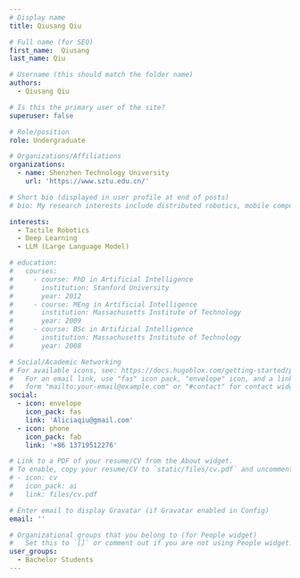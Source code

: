 ```yaml
---
# Display name
title: Qiusang Qiu

# Full name (for SEO)
first_name:  Qiusang
last_name: Qiu

# Username (this should match the folder name)
authors:
  - Qiusang Qiu

# Is this the primary user of the site?
superuser: false

# Role/position
role: Undergraduate

# Organizations/Affiliations
organizations:
  - name: Shenzhen Technology University 
    url: 'https://www.sztu.edu.cn/'

# Short bio (displayed in user profile at end of posts)
# bio: My research interests include distributed robotics, mobile computing and programmable matter.

interests:
  - Tactile Robotics
  - Deep Learning
  - LLM (Large Language Model)

# education:
#   courses:
#     - course: PhD in Artificial Intelligence
#       institution: Stanford University
#       year: 2012
#     - course: MEng in Artificial Intelligence
#       institution: Massachusetts Institute of Technology
#       year: 2009
#     - course: BSc in Artificial Intelligence
#       institution: Massachusetts Institute of Technology
#       year: 2008

# Social/Academic Networking
# For available icons, see: https://docs.hugoblox.com/getting-started/page-builder/#icons
#   For an email link, use "fas" icon pack, "envelope" icon, and a link in the
#   form "mailto:your-email@example.com" or "#contact" for contact widget.
social:
  - icon: envelope
    icon_pack: fas
    link: 'Aliciaqiu@gmail.com'
  - icon: phone
    icon_pack: fab
    link: '+86 13719512276'

# Link to a PDF of your resume/CV from the About widget.
# To enable, copy your resume/CV to `static/files/cv.pdf` and uncomment the lines below.
# - icon: cv
#   icon_pack: ai
#   link: files/cv.pdf

# Enter email to display Gravatar (if Gravatar enabled in Config)
email: ''

# Organizational groups that you belong to (for People widget)
#   Set this to `[]` or comment out if you are not using People widget.
user_groups:
  - Bachelor Students
---
```

